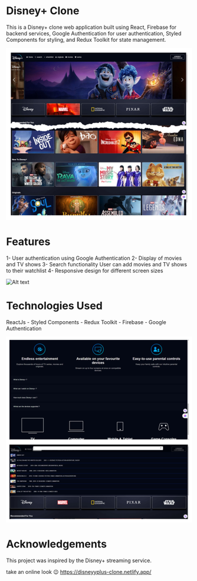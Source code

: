 # Disney+ Clone

This is a Disney+ clone web application built using React, Firebase for backend
services, Google Authentication for user authentication, Styled Components for
styling, and Redux Toolkit for state management.

![Alt text](public/gitHub/1701598077257.jpg)

# Features

1- User authentication using Google Authentication 2- Display of movies and TV
shows 3- Search functionality User can add movies and TV shows to their
watchlist 4- Responsive design for different screen sizes

![Alt text](public/gitHub/1701598077259.jpg)

# Technologies Used

ReactJs - Styled Components - Redux Toolkit - Firebase - Google Authentication

![Alt text](public/gitHub/1701598077254.jpg)

# Acknowledgements

This project was inspired by the Disney+ streaming service.

take an online look 😉
https://disneyyplus-clone.netlify.app/
